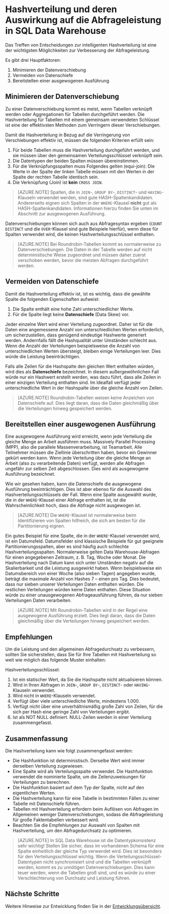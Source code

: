 <properties
   pageTitle="Hashverteilung und deren Auswirkung auf die Abfrageleistung in SQL Data Warehouse | Microsoft Azure"
   description="Sie erhalten Informationen zu Tabellen mit Hashverteilung und die damit verbundene Auswirkung auf die Abfrageleistung in Azure SQL Data Warehouse für die Entwicklung von Lösungen."
   services="sql-data-warehouse"
   documentationCenter="NA"
   authors="jrowlandjones"
   manager="barbkess"
   editor=""/>

<tags
   ms.service="sql-data-warehouse"
   ms.devlang="NA"
   ms.topic="article"
   ms.tgt_pltfrm="NA"
   ms.workload="data-services"
   ms.date="03/03/2016"
   ms.author="jrj;barbkess;sonyama"/>

# Hashverteilung und deren Auswirkung auf die Abfrageleistung in SQL Data Warehouse

Das Treffen von Entscheidungen zur intelligenten Hashverteilung ist eine der wichtigsten Möglichkeiten zur Verbesserung der Abfrageleistung.

Es gibt drei Hauptfaktoren:

1. Minimieren der Datenverschiebung
2. Vermeiden von Datenschiefe
3. Bereitstellen einer ausgewogenen Ausführung

## Minimieren der Datenverschiebung
Zu einer Datenverschiebung kommt es meist, wenn Tabellen verknüpft werden oder Aggregationen für Tabellen durchgeführt werden. Die Hashverteilung für Tabellen mit einem gemeinsam verwendeten Schlüssel ist eine der effektivsten Methoden zum Verringern dieser Verschiebungen.

Damit die Hashverteilung in Bezug auf die Verringerung von Verschiebungen effektiv ist, müssen die folgenden Kriterien erfüllt sein:

1. Für beide Tabellen muss die Hashverteilung durchgeführt werden, und sie müssen über den gemeinsamen Verteilungsschlüssel verknüpft sein.
2. Die Datentypen der beiden Spalten müssen übereinstimmen.
3. Für die Verknüpfungsspalten muss Folgendes gelten (equi-join): Die Werte in der Spalte der linken Tabelle müssen mit den Werten in der Spalte der rechten Tabelle identisch sein.
4. Die Verknüpfung (Join) ist **kein** `CROSS JOIN`.

> [AZURE.NOTE] Spalten, die in `JOIN`-, `GROUP BY`-, `DISTINCT`- und `HAVING`-Klauseln verwendet werden, sind gute HASH-Spaltenkandidaten. Andererseits eignen sich Spalten in der `WHERE`-Klausel **nicht** gut als HASH-Spaltenkandidaten. Informationen hierzu finden Sie unten im Abschnitt zur ausgewogenen Ausführung.

Datenverschiebungen können sich auch aus Abfragesyntax ergeben (`COUNT DISTINCT` und die `OVER`-Klausel sind gute Beispiele hierfür), wenn diese für Spalten verwendet wird, die keinen Hashverteilungsschlüssel enthalten.

> [AZURE.NOTE] Bei Roundrobin-Tabellen kommt es normalerweise zu Datenverschiebungen. Die Daten in der Tabelle werden auf nicht deterministische Weise zugeordnet und müssen daher zuerst verschoben werden, bevor die meisten Abfragen durchgeführt werden.

## Vermeiden von Datenschiefe
Damit die Hashverteilung effektiv ist, ist es wichtig, dass die gewählte Spalte die folgenden Eigenschaften aufweist:

1. Die Spalte enthält eine hohe Zahl unterschiedlicher Werte.
2. Für die Spalte liegt keine **Datenschiefe** (Data Skew) vor.

Jeder einzelne Wert wird einer Verteilung zugeordnet. Daher ist für die Daten eine angemessene Anzahl von unterschiedlichen Werten erforderlich, um sicherzustellen, dass genügend eindeutige Hashwerte generiert werden. Andernfalls fällt die Hashqualität unter Umständen schlecht aus. Wenn die Anzahl der Verteilungen beispielsweise die Anzahl von unterschiedlichen Werten übersteigt, bleiben einige Verteilungen leer. Dies würde die Leistung beeinträchtigen.

Falls alle Zeilen für die Hashspalte den gleichen Wert enthalten würden, wird dies als **Datenschiefe** bezeichnet. In diesem außergewöhnlichen Fall würde nur ein Hashwert erstellt werden, was dazu führt, dass alle Zeilen in einer einzigen Verteilung enthalten sind. Im Idealfall verfügt jeder unterschiedliche Wert in der Hashspalte über die gleiche Anzahl von Zeilen.

> [AZURE.NOTE] Roundrobin-Tabellen weisen keine Anzeichen von Datenschiefe auf. Dies liegt daran, dass die Daten gleichmäßig über die Verteilungen hinweg gespeichert werden.

## Bereitstellen einer ausgewogenen Ausführung
Eine ausgewogene Ausführung wird erreicht, wenn jede Verteilung die gleiche Menge an Arbeit ausführen muss. Massively Parallel Processing (MPP), also die parallele Massenverarbeitung, ist Teamarbeit. Alle Teilnehmer müssen die Ziellinie überschritten haben, bevor ein Gewinner gekürt werden kann. Wenn jede Verteilung über die gleiche Menge an Arbeit (also zu verarbeitende Daten) verfügt, werden alle Abfragen ungefähr zur selben Zeit abgeschlossen. Dies wird als ausgewogene Ausführung bezeichnet.

Wie wir gesehen haben, kann die Datenschiefe die ausgewogene Ausführung beeinträchtigen. Dies ist aber ebenso für die Auswahl des Hashverteilungsschlüssels der Fall. Wenn eine Spalte ausgewählt wurde, die in der `WHERE`-Klausel einer Abfrage enthalten ist, ist die Wahrscheinlichkeit hoch, dass die Abfrage nicht ausgewogen ist.

> [AZURE.NOTE] Die `WHERE`-Klausel ist normalerweise beim Identifizieren von Spalten hilfreich, die sich am besten für die Partitionierung eignen.

Ein gutes Beispiel für eine Spalte, die in der `WHERE`-Klausel verwendet wird, ist ein Datumsfeld. Datumsfelder sind klassische Beispiele für gut geeignete Partitionierungsspalten, aber es sind häufig auch schlechte Hashverteilungsspalten. Normalerweise gelten Data Warehouse-Abfragen für einen angegebenen Zeitraum, z. B. Tag, Woche oder Monat. Die Hashverteilung nach Datum kann sich unter Umständen negativ auf die Skalierbarkeit und die Leistung ausgewirkt haben. Wenn beispielsweise ein Datumsbereich von einer Woche (also sieben Tagen) angegeben wurde, beträgt die maximale Anzahl von Hashes 7 – einen pro Tag. Dies bedeutet, dass nur sieben unserer Verteilungen Daten enthalten würden. Die restlichen Verteilungen würden keine Daten enthalten. Diese Situation würde zu einer unausgewogenen Abfrageausführung führen, da nur sieben Verteilungen Daten verarbeiten.

> [AZURE.NOTE] Mit Roundrobin-Tabellen wird in der Regel eine ausgewogene Ausführung erzielt. Dies liegt daran, dass die Daten gleichmäßig über die Verteilungen hinweg gespeichert werden.

## Empfehlungen
Um die Leistung und den allgemeinen Abfragedurchsatz zu verbessern, sollten Sie sicherstellen, dass Sie für Ihre Tabellen mit Hashverteilung so weit wie möglich das folgende Muster einhalten:

Hashverteilungsschlüssel:

1. Ist ein statischer Wert, da Sie die Hashspalte nicht aktualisieren können.
2. Wird in Ihren Abfragen in `JOIN`-, `GROUP BY`-, `DISTINCT`- oder `HAVING`-Klauseln verwendet.
2. Wird nicht in `WHERE`-Klauseln verwendet.
3. Verfügt über viele unterschiedliche Werte, mindestens 1.000.
4. Verfügt nicht über eine unverhältnismäßig große Zahl von Zeilen, für die sich per Hash eine geringe Zahl von Verteilungen ergibt.
5. Ist als NOT NULL definiert. NULL-Zeilen werden in einer Verteilung zusammengefasst.

## Zusammenfassung

Die Hashverteilung kann wie folgt zusammengefasst werden:

- Die Hashfunktion ist deterministisch. Derselbe Wert wird immer derselben Verteilung zugewiesen.
- Eine Spalte wird als Verteilungsspalte verwendet. Die Hashfunktion verwendet die nominierte Spalte, um die Zeilenzuweisungen für Verteilungen zu berechnen.
- Die Hashfunktion basiert auf dem Typ der Spalte, nicht auf den eigentlichen Werten.
- Die Hashverteilung kann für eine Tabelle in bestimmten Fällen zu einer Tabelle mit Datenschiefe führen.
- Tabellen mit Hashverteilung erfordern beim Auflösen von Abfragen im Allgemeinen weniger Datenverschiebungen, sodass die Abfrageleistung für große Faktentabellen verbessert wird.
- Beachten Sie die Empfehlungen zur Auswahl von Spalten mit Hashverteilung, um den Abfragedurchsatz zu optimieren.

> [AZURE.NOTE] In SQL Data Warehouse ist die Datentypkonsistenz sehr wichtig! Stellen Sie sicher, dass im vorhandenen Schema für eine Spalte einheitlich der gleiche Typ verwendet wird. Dies ist besonders für den Verteilungsschlüssel wichtig. Wenn die Verteilungsschlüssel-Datentypen nicht synchronisiert sind und die Tabellen verknüpft werden, kommt es zu unnötigen Datenverschiebungen. Dies kann teuer werden, wenn die Tabellen groß sind, und es würde zu einer Verschlechterung von Durchsatz und Leistung führen.


## Nächste Schritte
Weitere Hinweise zur Entwicklung finden Sie in der [Entwicklungsübersicht][].

<!--Image references-->

<!--Article references-->
[Entwicklungsübersicht]: sql-data-warehouse-overview-develop.md

<!--MSDN references-->

<!--Other Web references-->

<!---HONumber=AcomDC_0309_2016-->